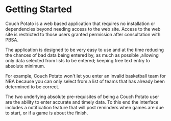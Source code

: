 # Getting Started

Couch Potato is a web based application that requires no installation or dependencies beyond needing access to the web site. Access to the web site is restricted to those users granted permission after consultation with PBSA.

The application is designed to be very easy to use and at the time reducing the chances of bad data being entered by, as much as possible ,allowing only data selected from lists to be entered; keeping free text entry to absolute minimum.

For example, Couch Potato won't let you enter an invalid basketball team for NBA because you can only select from a list of teams that has already been determined to be correct.

The two underlying absolute pre-requisites of being a Couch Potato user are the ability to enter accurate and timely data. To this end the interface includes a notification feature that will post reminders when games are due to start, or if a game is about the finish. 

